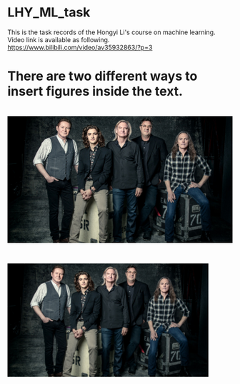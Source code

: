 # LHY_ML_task

This is the task records of the Hongyi Li's course on machine learning.
Video link is available as following. https://www.bilibili.com/video/av35932863/?p=3

# There are two different ways to insert figures inside the text.
# ![image](https://github.com/dhcchp/LHY_ML_task/blob/master/figs/theeagles2017_myriam-santos_sm.jpg)
# <img align="center" src="figs/theeagles2017_myriam-santos_sm.jpg" width="450" alt="sota">
